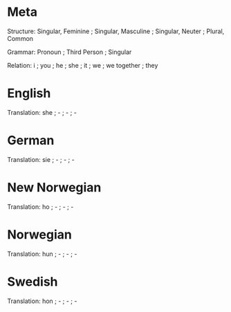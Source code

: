 Meta
====

Structure: Singular, Feminine ; Singular, Masculine ; Singular, Neuter ; Plural, Common

Grammar:   Pronoun ; Third Person ; Singular

Relation:  i ; you ; he ; she ; it ; we ; we together ; they



English
=======

Translation: she ; - ; - ; -



German
======

Translation: sie ; - ; - ; -



New Norwegian
=============

Translation: ho ; - ; - ; -



Norwegian
=========

Translation: hun ; - ; - ; -


Swedish
=======

Translation: hon ; - ; - ; -
